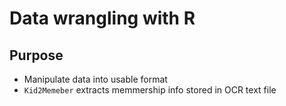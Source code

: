 # Data wrangling with R 

## Purpose 
- Manipulate data into usable format
- `Kid2Memeber` extracts memmership info stored in OCR text file
